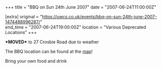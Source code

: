 +++
title = "BBQ on Sun 24th June 2007"
date = "2007-06-24T11:00:00Z"

[extra]
original = "https://uwcs.co.uk/events/bbq-on-sun-24th-june-2007-1474488996287/"    
end_time = "2007-06-24T19:00:00Z"
location = "Various Deprecated Locations"
+++

**\*MOVED\*** to 27 Crosbie Road due to weather

The BBQ location can be found at the [map](http://www.bucko.me.uk/images/maptocrosbie.png)\!

Bring your own food and drink

